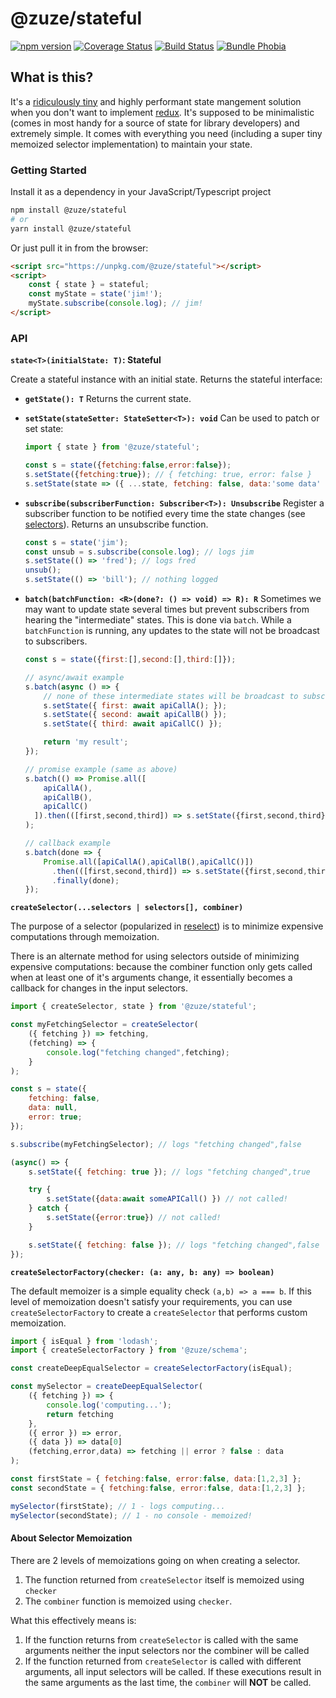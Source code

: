 # @zuze/stateful

[![npm version](https://img.shields.io/npm/v/@zuze/stateful.svg)](https://npmjs.org/package/@zuze/stateful)
[![Coverage Status](https://coveralls.io/repos/github/zuze-lab/stateful/badge.svg)](https://coveralls.io/github/zuze-lab/stateful)
[![Build Status](https://travis-ci.com/zuze-lab/stateful.svg)](https://travis-ci.com/zuze-lab/stateful)
[![Bundle Phobia](https://badgen.net/bundlephobia/minzip/@zuze/stateful)](https://bundlephobia.com/result?p=@zuze/stateful)

## What is this?

It's a [ridiculously tiny](https://bundlephobia.com/result?p=@zuze/stateful) and highly performant state mangement solution when you don't want to implement [redux](https://github.com/reduxjs/redux). It's supposed to be minimalistic (comes in most handy for a source of state for library developers) and extremely simple. It comes with everything you need (including a super tiny memoized selector implementation) to maintain your state.


### Getting Started

Install it as a dependency in your JavaScript/Typescript project

```bash
npm install @zuze/stateful
# or
yarn install @zuze/stateful
```

Or just pull it in from the browser:

```html
<script src="https://unpkg.com/@zuze/stateful"></script>
<script>
    const { state } = stateful;
    const myState = state('jim!');
    myState.subscribe(console.log); // jim!
</script>
```

### API

**`state<T>(initialState: T)`: Stateful<T>**

Create a stateful instance with an initial state. Returns the stateful interface:

- **`getState(): T`**
  Returns the current state.

- **`setState(stateSetter: StateSetter<T>): void`**
  Can be used to patch or set state:

  ```js
  import { state } from '@zuze/stateful';

  const s = state({fetching:false,error:false});
  s.setState({fetching:true}); // { fetching: true, error: false }
  s.setState(state => ({ ...state, fetching: false, data:'some data' })) // { fetching: false, error: false, data: 'some data' }
  ```

- **`subscribe(subscriberFunction: Subscriber<T>): Unsubscribe`**
  Register a subscriber function to be notified every time the state changes (see [selectors](#selectors)). Returns an unsubscribe function.
  ```js
  const s = state('jim');
  const unsub = s.subscribe(console.log); // logs jim
  s.setState(() => 'fred'); // logs fred
  unsub();
  s.setState(() => 'bill'); // nothing logged
  ```
  

- **`batch(batchFunction: <R>(done?: () => void) => R): R`**
  Sometimes we may want to update state several times but prevent subscribers from hearing the "intermediate" states. This is done via `batch`. While a `batchFunction` is running, any updates to the state will not be broadcast to subscribers.

  ```js
  const s = state({first:[],second:[],third:[]});

  // async/await example
  s.batch(async () => {
      // none of these intermediate states will be broadcast to subscribers
      s.setState({ first: await apiCallA(); });
      s.setState({ second: await apiCallB() });
      s.setState({ third: await apiCallC() });

      return 'my result';
  });

  // promise example (same as above)
  s.batch(() => Promise.all([
      apiCallA(),
      apiCallB(),
      apiCallC()
    ]).then(([first,second,third]) => s.setState({first,second,third}))
  );  

  // callback example
  s.batch(done => {
      Promise.all([apiCallA(),apiCallB(),apiCallC()])
        .then(([first,second,third]) => s.setState({first,second,third}))
        .finally(done);
  });

  ```
<a name="selector"></a>
**`createSelector(...selectors | selectors[], combiner)`**

The purpose of a selector (popularized in [reselect](https://github.com/reduxjs/reselect)) is to minimize expensive computations through memoization. 

There is an alternate method for using selectors outside of minimizing expensive computations: because the combiner function only gets called when at least one of it's arguments change, it essentially becomes a callback for changes in the input selectors.

```js
import { createSelector, state } from '@zuze/stateful';

const myFetchingSelector = createSelector(
    ({ fetching }) => fetching,
    (fetching) => {
        console.log("fetching changed",fetching);
    }
);

const s = state({
    fetching: false,
    data: null,
    error: true;
});

s.subscribe(myFetchingSelector); // logs "fetching changed",false

(async() => {
    s.setState({ fetching: true }); // logs "fetching changed",true

    try {
        s.setState({data:await someAPICall() }) // not called!
    } catch {
        s.setState({error:true}) // not called!
    }

    s.setState({ fetching: false }); // logs "fetching changed",false
});

```

**`createSelectorFactory(checker: (a: any, b: any) => boolean)`** 

The default memoizer is a simple equality check `(a,b) => a === b`. If this level of memoization doesn't satisfy your requirements, you can use `createSelectorFactory` to create a `createSelector` that performs custom memoization. 

```js
import { isEqual } from 'lodash';
import { createSelectorFactory } from '@zuze/schema';

const createDeepEqualSelector = createSelectorFactory(isEqual);

const mySelector = createDeepEqualSelector(
    ({ fetching }) => {
        console.log('computing...');
        return fetching
    },
    ({ error }) => error,
    ({ data }) => data[0]
    (fetching,error,data) => fetching || error ? false : data
);

const firstState = { fetching:false, error:false, data:[1,2,3] };
const secondState = { fetching:false, error:false, data:[1,2,3] };

mySelector(firstState); // 1 - logs computing... 
mySelector(secondState); // 1 - no console - memoized!
```

#### About Selector Memoization

There are 2 levels of memoizations going on when creating a selector. 

1. The function returned from `createSelector` itself is memoized using `checker`
2. The `combiner` function is memoized using `checker`.

What this effectively means is:

1. If the function returns from `createSelector` is called with the same arguments neither the input selectors nor the combiner will be called
2. If the function returned from `createSelector` is called with different arguments, all input selectors will be called. If these executions result in the same arguments as the last time, the `combiner` will **NOT** be called.

